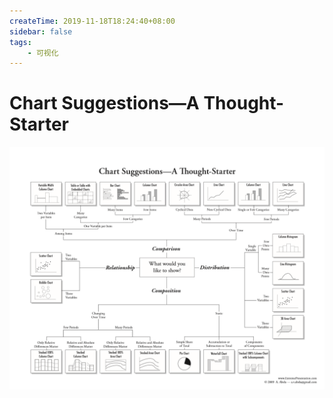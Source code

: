 ```yaml
---
createTime: 2019-11-18T18:24:40+08:00
sidebar: false
tags:
    - 可视化
---
```


# Chart Suggestions—A Thought-Starter



![Chart Suggestions—A Thought-Starter](./Chart-Suggestion-A-Thought-Starter.png)